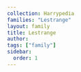 ```yaml
---
collection: Harrypedia
families: "Lestrange"
layout: family
title: Lestrange
author:
tags: ["family"]
sidebar:
  order: 1
---
```

